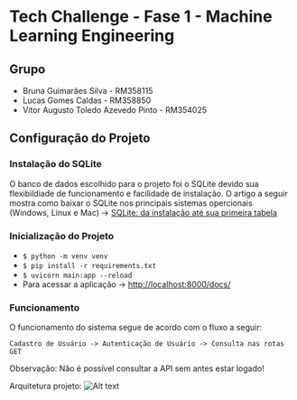 # Tech Challenge - Fase 1 - Machine Learning Engineering

## Grupo

- Bruna Guimarães Silva - RM358115
- Lucas Gomes Caldas - RM358850
- Vitor Augusto Toledo Azevedo Pinto - RM354025

## Configuração do Projeto

### Instalação do SQLite

O banco de dados escolhido para o projeto foi o SQLite devido sua flexibildiade de funcionamento e facilidade de instalação. O artigo a seguir mostra como baixar o SQLite nos principais sistemas opercionais (Windows, Linux e Mac) -> [SQLite: da instalação até sua primeira tabela](https://www.alura.com.br/artigos/sqlite-da-instalacao-ate-primeira-tabela?utm_term=&utm_campaign=%5BSearch%5D+%5BPerformance%5D+-+Dynamic+Search+Ads+-+Artigos+e+Conte%C3%BAdos&utm_source=adwords&utm_medium=ppc&hsa_acc=7964138385&hsa_cam=11384329873&hsa_grp=164240702375&hsa_ad=703829337057&hsa_src=g&hsa_tgt=aud-2200131122553:dsa-2276348409543&hsa_kw=&hsa_mt=&hsa_net=adwords&hsa_ver=3&gad_source=1&gclid=Cj0KCQiA_qG5BhDTARIsAA0UHSIUB23PS0VQLrHD_0VJfdPYY-16M5EIIJSwgDHwJhnnlNPRxxySEHMaAs77EALw_wcB)

### Inicialização do Projeto

- ```$ python -m venv venv```
- ```$ pip install -r requirements.txt```
- ```$ uvicorn main:app --reload```
- Para acessar a aplicação -> [http://localhost:8000/docs/](http://localhost:8000/docs/)

### Funcionamento

O funcionamento do sistema segue de acordo com o fluxo a seguir:

```Cadastro de Usuário -> Autenticação de Usuário -> Consulta nas rotas GET```

Observação: Não é possível consultar a API sem antes estar logado!


Arquitetura projeto:
![Alt text](fiap_grupo_56.png)

